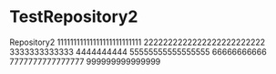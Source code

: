 # TestRepository2
Repository2
11111111111111111111111111
2222222222222222222222222
3333333333333
4444444444
55555555555555555
66666666666
7777777777777777
999999999999999

